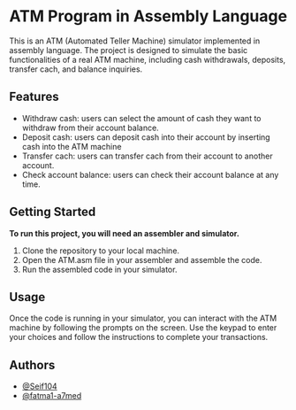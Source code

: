 
# ATM Program in Assembly Language

This is an ATM (Automated Teller Machine) simulator implemented in assembly language. The project is designed to simulate the basic functionalities of a real ATM machine, including cash withdrawals, deposits, transfer cach, and balance inquiries.


## Features

- Withdraw cash: users can select the amount of cash they want to withdraw from their account balance.
- Deposit cash: users can deposit cash into their account by inserting cash into the ATM machine
- Transfer cach: users can transfer cach from their account to another account.
- Check account balance: users can check their account balance at any time.


## Getting Started

**To run this project, you will need an assembler and simulator.**
1. Clone the repository to your local machine.
2. Open the ATM.asm file in your assembler and assemble the code.
3. Run the assembled code in your simulator.
## Usage

Once the code is running in your simulator, you can interact with the ATM machine by following the prompts on the screen. Use the keypad to enter your choices and follow the instructions to complete your transactions.
## Authors

- [@Seif104](https://github.com/Seif104)
- [@fatma1-a7med](https://github.com/fatma1-a7med)

